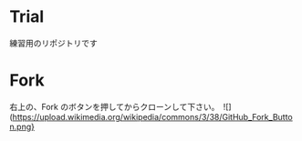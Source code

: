 # Trial
練習用のリポジトリです

# Fork 

右上の、Fork のボタンを押してからクローンして下さい。　![](https://upload.wikimedia.org/wikipedia/commons/3/38/GitHub_Fork_Button.png}
